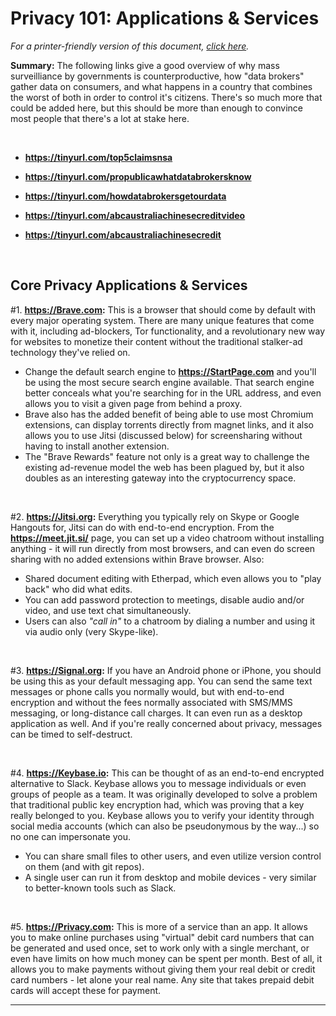 # Privacy 101: Applications & Services

*For a printer-friendly version of this document, [click here](https://github.com/analyticascent/privacy101/blob/master/application-services.pdf).*

**Summary:** The following links give a good overview of why mass surveilliance by governments is counterproductive, how "data brokers" gather data on consumers, and what happens in a country that combines the worst of both in order to control it's citizens. There's so much more that could be added here, but this should be more than enough to convince most people that there's a lot at stake here.

&nbsp;

* **https://tinyurl.com/top5claimsnsa** 

* **https://tinyurl.com/propublicawhatdatabrokersknow**

* **https://tinyurl.com/howdatabrokersgetourdata**

* **https://tinyurl.com/abcaustraliachinesecreditvideo**

* **https://tinyurl.com/abcaustraliachinesecredit**

&nbsp;

## Core Privacy Applications & Services

#1. **https://Brave.com:** This is a browser that should come by default with every major operating system. There are many unique features that come with it, including ad-blockers, Tor functionality, and a revolutionary new way for websites to monetize their content without the traditional stalker-ad technology they've relied on.

* Change the default search engine to **https://StartPage.com** and you'll be using the most secure search engine available. That search engine better conceals what you're searching for in the URL address, and even allows you to visit a given page from behind a proxy.
* Brave also has the added benefit of being able to use most Chromium extensions, can display torrents directly from magnet links, and it also allows you to use Jitsi (discussed below) for screensharing without having to install another extension.
* The "Brave Rewards" feature not only is a great way to challenge the existing ad-revenue model the web has been plagued by, but it also doubles as an interesting gateway into the cryptocurrency space.

&nbsp;

#2. **https://Jitsi.org:** Everything you typically rely on Skype or Google Hangouts for, Jitsi can do with end-to-end encryption. From the **https://meet.jit.si/** page, you can set up a video chatroom without installing anything - it will run directly from most browsers, and can even do screen sharing with no added extensions within Brave browser. Also:

* Shared document editing with Etherpad, which even allows you to "play back" who did what edits.
* You can add password protection to meetings, disable audio and/or video, and use text chat simultaneously.
* Users can also *"call in"* to a chatroom by dialing a number and using it via audio only (very Skype-like).

&nbsp;

#3. **https://Signal.org:** If you have an Android phone or iPhone, you should be using this as your default messaging app. You can send the same text messages or phone calls you normally would, but with end-to-end encryption and without the fees normally associated with SMS/MMS messaging, or long-distance call charges. It can even run as a desktop application as well. And if you're really concerned about privacy, messages can be timed to self-destruct.

&nbsp;

#4. **https://Keybase.io:** This can be thought of as an end-to-end encrypted alternative to Slack. Keybase allows you to message individuals or even groups of people as a team. It was originally developed to solve a problem that traditional public key encryption had, which was proving that a key really belonged to you. Keybase allows you to verify your identity through social media accounts (which can also be pseudonymous by the way...) so no one can impersonate you.

* You can share small files to other users, and even utilize version control on them (and with git repos).
* A single user can run it from desktop and mobile devices - very similar to better-known tools such as Slack.

&nbsp;

#5. **https://Privacy.com:** This is more of a service than an app. It allows you to make online purchases using "virtual" debit card numbers that can be generated and used once, set to work only with a single merchant, or even have limits on how much money can be spent per month. Best of all, it allows you to make payments without giving them your real debit or credit card numbers - let alone your real name. Any site that takes prepaid debit cards will accept these for payment.

---

